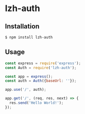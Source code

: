 # lzh-auth

## Installation

```
$ npm install lzh-auth
```

## Usage

```javascript
const express = require('express');
const Auth = require('lzh-auth');

const app = express();
const auth = Auth({baseUrl: ''});

app.use('/', auth);

app.get('/', (req, res, next) => {
  res.send('Hello World!');
});
```